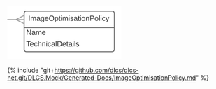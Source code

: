 ![](imageOptimisationpolicy.png)

{% include "git+https://github.com/dlcs/dlcs-net.git/DLCS.Mock/Generated-Docs/ImageOptimisationPolicy.md" %}